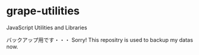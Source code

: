 # grape-utilities
JavaScript Utilities and Libraries

バックアップ用です・・・
Sorry! This repositry is used to backup my datas now.
